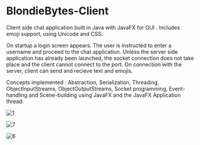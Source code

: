 # BlondieBytes-Client
Client side chat application built in Java with JavaFX for GUI . Includes emoji support, using Unicode and CSS.

On startup a login screen appears. The user is instructed to enter a username and proceed to the chat application.
Unless the server side application has already been launched, the socket connection does not take place and the client cannot connect to the port. On connection with the server, 
client can send and recieve text and emojis.

Concepts implemented : Abstraction, Serialization, Threading, ObjectInputStreams, ObjectOutputStreams, Socket programming, Event-handling and Scene-building using JavaFX  and the JavaFX Application thread.



![1](https://user-images.githubusercontent.com/34621063/34454402-d60c54f2-ed90-11e7-9c09-1dcccca0de65.PNG)

![7](https://user-images.githubusercontent.com/34621063/34454623-0836d17e-ed95-11e7-8d47-d92a264b1373.PNG)

![6](https://user-images.githubusercontent.com/34621063/34454628-2b7d9f46-ed95-11e7-89d8-3eb875af9f0b.PNG)

